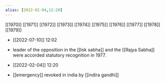 ```yaml
---
alias: [2022-02-04,12:20]
---
```

[[1970]] [[1971]] [[1972]] [[1973]] [[1974]] [[1975]] [[1976]] [[1977]] [[1978]] [[1979]]

- [[2022-07-10]] 12:02
- leader of the opposition in the [[lok sabha]] and the [[Rajya Sabha]] were accorded statutory recognition in 1977.

- [[2022-02-04]] 12:20
- [[emergency]] revoked in india by [[indira gandhi]]